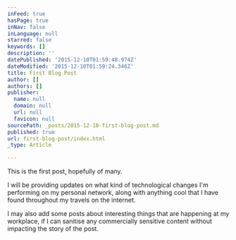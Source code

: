 ```yaml
---
inFeed: true
hasPage: true
inNav: false
inLanguage: null
starred: false
keywords: []
description: ''
datePublished: '2015-12-10T01:59:48.974Z'
dateModified: '2015-12-10T01:59:24.346Z'
title: First Blog Post
author: []
authors: []
publisher:
  name: null
  domain: null
  url: null
  favicon: null
sourcePath: _posts/2015-12-10-first-blog-post.md
published: true
url: first-blog-post/index.html
_type: Article

---
```

This is the first post, hopefully of many.

I will be providing updates on what kind of technological changes I'm performing on my personal network, along with anything cool that I have found throughout my travels on the internet.

I may also add some posts about interesting things that are happening at my workplace, if I can sanitise any commercially sensitive content without impacting the story of the post.